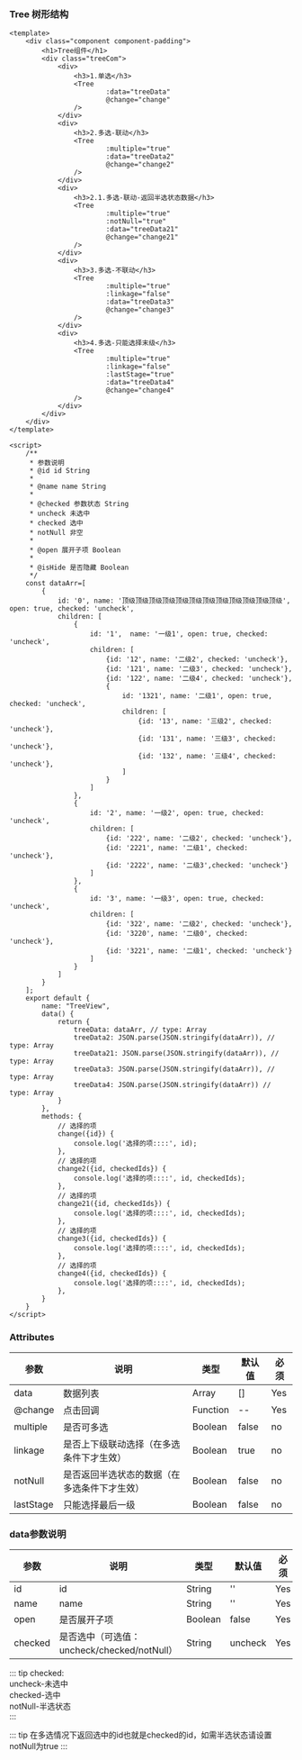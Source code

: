 ### Tree 树形结构

<template>
    <div class="component component-padding">
        <h1>Tree组件</h1>
        <div class="treeCom">
            <div>
                <h3>1.单选</h3>
                <Tree
                        :data="treeData"
                        @change="change"
                />
            </div>
            <div>
                <h3>2.多选-联动</h3>
                <Tree
                        :multiple="true"
                        :data="treeData2"
                        @change="change2"
                />
            </div>
            <div>
                <h3>2.1.多选-联动-返回半选状态数据</h3>
                <Tree
                        :multiple="true"
                        :notNull="true"
                        :data="treeData21"
                        @change="change21"
                />
            </div>
            <div>
                <h3>3.多选-不联动</h3>
                <Tree
                        :multiple="true"
                        :linkage="false"
                        :data="treeData3"
                        @change="change3"
                />
            </div>
            <div>
                <h3>4.多选-只能选择末级</h3>
                <Tree
                        :multiple="true"
                        :linkage="false"
                        :lastStage="true"
                        :data="treeData4"
                        @change="change4"
                />
            </div>
        </div>
    </div>
</template>

<script>
    /**
     * 参数说明
     * @id id String
     *
     * @name name String
     *
     * @checked 参数状态 String
     * uncheck 未选中
     * checked 选中
     * notNull 非空
     *
     * @open 展开子项 Boolean
     *
     * @isHide 是否隐藏 Boolean
     */
    const dataArr=[
        {
            id: '0', name: '顶级顶级顶级顶级顶级顶级顶级顶级顶级顶级顶级顶级', open: true, checked: 'uncheck',
            children: [
                {
                    id: '1',  name: '一级1', open: true, checked: 'uncheck',
                    children: [
                        {id: '12', name: '二级2', checked: 'uncheck'},
                        {id: '121', name: '二级3', checked: 'uncheck'},
                        {id: '122', name: '二级4', checked: 'uncheck'},
                        {
                            id: '1321', name: '二级1', open: true, checked: 'uncheck',
                            children: [
                                {id: '13', name: '三级2', checked: 'uncheck'},
                                {id: '131', name: '三级3', checked: 'uncheck'},
                                {id: '132', name: '三级4', checked: 'uncheck'},
                            ]
                        }
                    ]
                },
                {
                    id: '2', name: '一级2', open: true, checked: 'uncheck',
                    children: [
                        {id: '222', name: '二级2', checked: 'uncheck'},
                        {id: '2221', name: '二级1', checked: 'uncheck'},
                        {id: '2222', name: '二级3',checked: 'uncheck'}
                    ]
                },
                {
                    id: '3', name: '一级3', open: true, checked: 'uncheck',
                    children: [
                        {id: '322', name: '二级2', checked: 'uncheck'},
                        {id: '3220', name: '二级0', checked: 'uncheck'},
                        {id: '3221', name: '二级1', checked: 'uncheck'}
                    ]
                }
            ]
        }
    ];
    export default {
        name: "TreeView",
        data() {
            return {
                treeData: dataArr, // type: Array
                treeData2: JSON.parse(JSON.stringify(dataArr)), // type: Array
                treeData21: JSON.parse(JSON.stringify(dataArr)), // type: Array
                treeData3: JSON.parse(JSON.stringify(dataArr)), // type: Array
                treeData4: JSON.parse(JSON.stringify(dataArr)) // type: Array
            }
        },
        methods: {
            // 选择的项
            change({id}) {
                console.log('选择的项::::', id);
            },
            // 选择的项
            change2({id, checkedIds}) {
                console.log('选择的项::::', id, checkedIds);
            },
            // 选择的项
            change21({id, checkedIds}) {
                console.log('选择的项::::', id, checkedIds);
            },
            // 选择的项
            change3({id, checkedIds}) {
                console.log('选择的项::::', id, checkedIds);
            },
            // 选择的项
            change4({id, checkedIds}) {
                console.log('选择的项::::', id, checkedIds);
            },
        }
    }
</script>

<style lang="stylus" scoped>

.component-padding
    padding-bottom 200px !important
    .treeCom
        display flex
        justify-content space-between
        width 100%
        > div
            width 190px
            margin-right 24px
            overflow-y auto

</style>

```vue
<template>
    <div class="component component-padding">
        <h1>Tree组件</h1>
        <div class="treeCom">
            <div>
                <h3>1.单选</h3>
                <Tree
                        :data="treeData"
                        @change="change"
                />
            </div>
            <div>
                <h3>2.多选-联动</h3>
                <Tree
                        :multiple="true"
                        :data="treeData2"
                        @change="change2"
                />
            </div>
            <div>
                <h3>2.1.多选-联动-返回半选状态数据</h3>
                <Tree
                        :multiple="true"
                        :notNull="true"
                        :data="treeData21"
                        @change="change21"
                />
            </div>
            <div>
                <h3>3.多选-不联动</h3>
                <Tree
                        :multiple="true"
                        :linkage="false"
                        :data="treeData3"
                        @change="change3"
                />
            </div>
            <div>
                <h3>4.多选-只能选择末级</h3>
                <Tree
                        :multiple="true"
                        :linkage="false"
                        :lastStage="true"
                        :data="treeData4"
                        @change="change4"
                />
            </div>
        </div>
    </div>
</template>

<script>
    /**
     * 参数说明
     * @id id String
     *
     * @name name String
     *
     * @checked 参数状态 String
     * uncheck 未选中
     * checked 选中
     * notNull 非空
     *
     * @open 展开子项 Boolean
     *
     * @isHide 是否隐藏 Boolean
     */
    const dataArr=[
        {
            id: '0', name: '顶级顶级顶级顶级顶级顶级顶级顶级顶级顶级顶级顶级', open: true, checked: 'uncheck',
            children: [
                {
                    id: '1',  name: '一级1', open: true, checked: 'uncheck',
                    children: [
                        {id: '12', name: '二级2', checked: 'uncheck'},
                        {id: '121', name: '二级3', checked: 'uncheck'},
                        {id: '122', name: '二级4', checked: 'uncheck'},
                        {
                            id: '1321', name: '二级1', open: true, checked: 'uncheck',
                            children: [
                                {id: '13', name: '三级2', checked: 'uncheck'},
                                {id: '131', name: '三级3', checked: 'uncheck'},
                                {id: '132', name: '三级4', checked: 'uncheck'},
                            ]
                        }
                    ]
                },
                {
                    id: '2', name: '一级2', open: true, checked: 'uncheck',
                    children: [
                        {id: '222', name: '二级2', checked: 'uncheck'},
                        {id: '2221', name: '二级1', checked: 'uncheck'},
                        {id: '2222', name: '二级3',checked: 'uncheck'}
                    ]
                },
                {
                    id: '3', name: '一级3', open: true, checked: 'uncheck',
                    children: [
                        {id: '322', name: '二级2', checked: 'uncheck'},
                        {id: '3220', name: '二级0', checked: 'uncheck'},
                        {id: '3221', name: '二级1', checked: 'uncheck'}
                    ]
                }
            ]
        }
    ];
    export default {
        name: "TreeView",
        data() {
            return {
                treeData: dataArr, // type: Array
                treeData2: JSON.parse(JSON.stringify(dataArr)), // type: Array
                treeData21: JSON.parse(JSON.stringify(dataArr)), // type: Array
                treeData3: JSON.parse(JSON.stringify(dataArr)), // type: Array
                treeData4: JSON.parse(JSON.stringify(dataArr)) // type: Array
            }
        },
        methods: {
            // 选择的项
            change({id}) {
                console.log('选择的项::::', id);
            },
            // 选择的项
            change2({id, checkedIds}) {
                console.log('选择的项::::', id, checkedIds);
            },
            // 选择的项
            change21({id, checkedIds}) {
                console.log('选择的项::::', id, checkedIds);
            },
            // 选择的项
            change3({id, checkedIds}) {
                console.log('选择的项::::', id, checkedIds);
            },
            // 选择的项
            change4({id, checkedIds}) {
                console.log('选择的项::::', id, checkedIds);
            },
        }
    }
</script>

```

### Attributes

| 参数     | 说明  | 类型    | 默认值  | 必须    |
| ------- | ---- | ------ | ------- | ------ |
| data    | 数据列表 | Array | [] | Yes     |
| @change   | 点击回调 | Function | -- | Yes     |
| multiple  | 是否可多选 | Boolean | false | no     |
| linkage  | 是否上下级联动选择（在多选条件下才生效） | Boolean | true | no     |
| notNull  | 是否返回半选状态的数据（在多选条件下才生效） | Boolean | false | no     |
| lastStage  | 只能选择最后一级 | Boolean | false | no     |

### data参数说明

| 参数     | 说明  | 类型    | 默认值  | 必须    |
| ------- | ---- | ------ | ------- | ------ |
| id    | id | String | '' | Yes     |
| name   | name | String | '' | Yes     |
| open   | 是否展开子项 | Boolean | false | Yes     |
| checked   | 是否选中（可选值：uncheck/checked/notNull） | String | uncheck | Yes     |

::: tip
checked:
<br>
uncheck-未选中
<br>
checked-选中
<br>
notNull-半选状态
<br>
:::

::: tip
在多选情况下返回选中的id也就是checked的id，如需半选状态请设置notNull为true
:::
